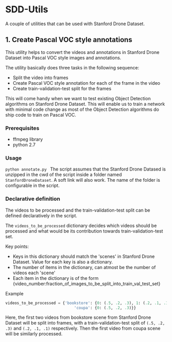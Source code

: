 # SDD-Utils
A couple of utilities that can be used with Stanford Drone Dataset.

## 1. Create Pascal VOC style annotations
This utility helps to convert the videos and annotations in Stanford Drone Dataset into Pascal VOC style images and annotations. 

The utility basically does three tasks in the following sequence:
* Split the video into frames
* Create Pascal VOC style annotation for each of the frame in the video
* Create train-validation-test split for the frames

This will come handy when we want to test existing Object Detection algorithms on Stanford Drone Dataset. This will enable us to train a network with minimal code change as most of the Object Detection algorithms do ship code to train on Pascal VOC. 

### Prerequisites
* ffmpeg library
* python 2.7

### Usage
`
python annotate.py 
`
The script assumes that the Stanford Drone Datased is unzipped in the cwd of the script inside a folder named `StanfordDroneDataset`. A soft link will also work. The name of the folder is configurable in the script. 

### Declarative definition
The videos to be processed and the train-validation-test split can be defined declaratively in the script. 

The `videos_to_be_processed` dictionary decides which videos should be processed and what would be its contribution towards train-validation-test set.

Key points:
* Keys in this dictionary should match the 'scenes' in Stanford Drone Dataset. Value for each key is also a dictionary.
* The number of items in the dictionary, can atmost be the number of videos each 'scene'
* Each item in the dictionary is of the form {video_number:fraction_of_images_to_be_split_into_train_val_test_set}

Example
```Python
videos_to_be_processed = {'bookstore': {0: (.5, .2, .3), 1: (.2, .1, .1)},
                              'coupa': {0: (.5, .2, .3)}}
```
Here, the first two videos from bookstore scene from Stanford Drone Dataset will be split into frames, with a train-validation-test split of `(.5, .2, .3)` and `(.2, .1, .1)` respectively. Then the first video from coupa scene will be similarly processed.


